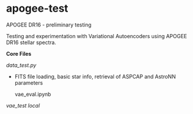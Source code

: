 # apogee-test
APOGEE DR16 - preliminary testing

Testing and experimentation with Variational Autoencoders using APOGEE DR16 stellar spectra.

**Core Files**

*data_test.py*
- FITS file loading, basic star info, retrieval of ASPCAP and AstroNN parameters

    vae_eval.ipynb

*vae_test local*



